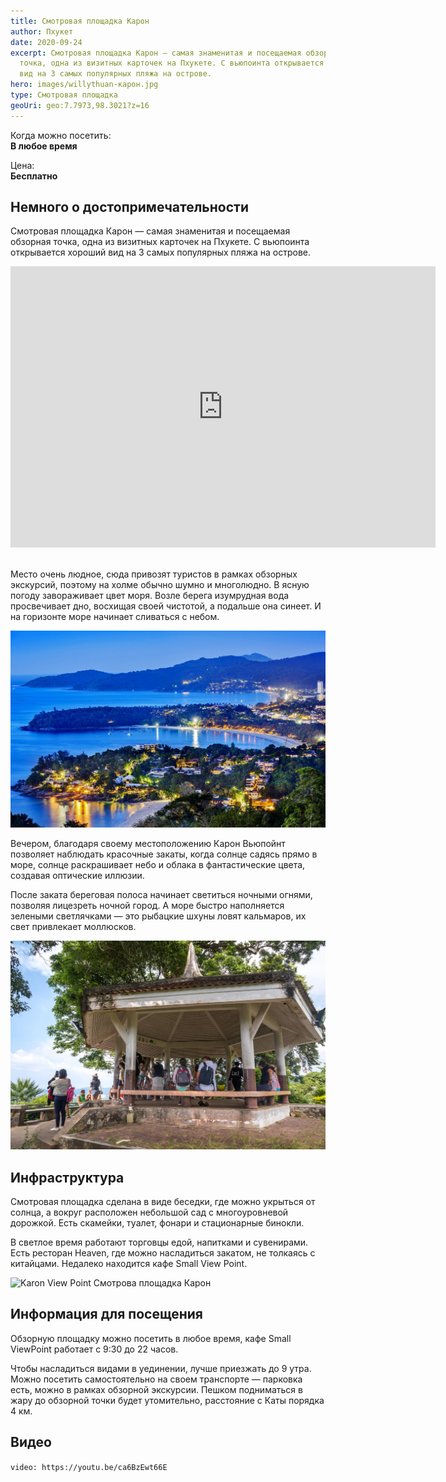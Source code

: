 ```yaml
---
title: Смотровая площадка Карон
author: Пхукет
date: 2020-09-24
excerpt: Смотровая площадка Карон — самая знаменитая и посещаемая обзорная
  точка, одна из визитных карточек на Пхукете. С вьюпоинта открывается хороший
  вид на 3 самых популярных пляжа на острове.
hero: images/willythuan-карон.jpg
type: Смотровая площадка
geoUri: geo:7.7973,98.3021?z=16
---
```

Когда можно посетить:  
**В любое время**

Цена:  
**Бесплатно**

## Немного о достопримечательности

Смотровая площадка Карон — самая знаменитая и посещаемая обзорная точка, одна из визитных карточек на Пхукете. С вьюпоинта открывается хороший вид на 3 самых популярных пляжа на острове.

<iframe src="https://www.google.com/maps/embed?pb=!4v1607106274682!6m8!1m7!1sCAoSLEFGMVFpcE5tRVJSYlJyb0oybms0NW9UVXIzSkYyS1YzMm5PSzBRakdoeFpN!2m2!1d7.797329299999999!2d98.302105!3f324.3795387293594!4f-0.9307772996092893!5f0.4000000000000002" width="680" height="450" frameborder="0" style="border:0;" allowfullscreen="" aria-hidden="false" tabindex="0"></iframe>
<br></br>

Место очень людное, сюда привозят туристов в рамках обзорных экскурсий, поэтому на холме обычно шумно и многолюдно. 
В ясную погоду завораживает цвет моря. Возле берега изумрудная вода просвечивает дно, восхищая своей чистотой, а подальше она синеет. И на горизонте море начинает сливаться с небом.

![Karon View Point Смотрова площадка Карон](images/slontour.com-карон.jpg "Вид после заката. Источник slontour.com. ")

Вечером, благодаря своему местоположению Карон Вьюпойнт позволяет наблюдать красочные  закаты, когда солнце садясь прямо в море, солнце раскрашивает небо и облака в фантастические цвета, создавая оптические иллюзии.

После заката береговая полоса начинает светиться ночными огнями, позволяя лицезреть ночной город. А море быстро наполняется зелеными светлячками — это рыбацкие шхуны ловят кальмаров, их свет привлекает моллюсков.

![Karon View Point Смотрова площадка Карон](images/life-trip.ru-карон.jpg "Источник life-trip.ru")

## Инфраструктура

Смотровая площадка сделана в виде беседки, где можно укрыться от солнца, а вокруг расположен небольшой сад с многоуровневой дорожкой. Есть скамейки, туалет, фонари и стационарные бинокли.

В светлое время работают торговцы едой, напитками и сувенирами. Есть ресторан Heaven, где можно насладиться закатом, не толкаясь с китайцами. Недалеко находится кафе Small View Point.

![Karon View Point Смотрова площадка Карон](images/wikimedia.org-карон.jpg "Источник wikimedia.org ")

## Информация для посещения

Обзорную площадку можно посетить в любое время, кафе Small ViewPoint работает с 9:30 до 22 часов. 

Чтобы насладиться видами в уединении, лучше приезжать до  9 утра.
Можно посетить самостоятельно на своем транспорте — парковка есть, можно в рамках обзорной экскурсии. Пешком подниматься в жару до обзорной точки будет утомительно, расстояние с Каты порядка 4 км.

## Видео
`video: https://youtu.be/ca6BzEwt66E`